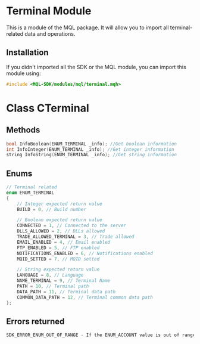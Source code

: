 # Terminal Module
This is a module of the MQL package. It will allow you to import all terminal-related data and operations.

## Installation
If you didn't imported all the SDK or the MQL module, you can import this module using:
```cpp
#include <MQL-SDK/modules/mql/terminal.mqh>
```

# Class CTerminal
## Methods
```cpp
bool InfoBoolean(ENUM_TERMINAL _info); //Get boolean information
int InfoInteger(ENUM_TERMINAL _info); //Get integer information
string InfoString(ENUM_TERMINAL _info); //Get string information
```

## Enums
```cpp
// Terminal related
enum ENUM_TERMINAL
{
    // Integer expected return value
    BUILD = 0, // Build number

    // Boolean expected return value
    CONNECTED = 1, // Connected to the server
    DLLS_ALLOWED = 2, // DLLs allowed
    TRADE_ALLOWED_TERMINAL = 3, // Trade allowed
    EMAIL_ENABLED = 4, // Email enabled
    FTP_ENABLED = 5, // FTP enabled
    NOTIFICATIONS_ENABLED = 6, // Notifications enabled
    MQID_SETTED = 7, // MQID setted

    // String expected return value
    LANGUAGE = 8, // Language
    NAME_TERMINAL = 9, // Terminal Name
    PATH = 10, // Terminal path
    DATA_PATH = 11, // Terminal data path
    COMMON_DATA_PATH = 12, // Terminal common data path
};
```

## Errors returned
```cpp
SDK_ERROR_ENUM_OUT_OF_RANGE - If the ENUM_ACCOUNT value is out of range
```